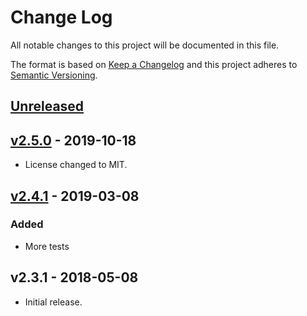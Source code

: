 # Change Log

All notable changes to this project will be documented in this file.

The format is based on [Keep a Changelog](http://keepachangelog.com/)
and this project adheres to [Semantic Versioning](http://semver.org/).

## [Unreleased](https://github.com/promaster-sdk/property/compare/@promaster-sdk%2Fproperty-filter-pretty@2.5.0...master)

## [v2.5.0](https://github.com/promaster-sdk/property/compare/@promaster-sdk%2Fproperty-filter-pretty@2.4.1...@promaster-sdk%2Fproperty-filter-pretty@2.5.0) - 2019-10-18

- License changed to MIT.

## [v2.4.1](https://github.com/promaster-sdk/property/compare/@promaster-sdk%2Fproperty-filter-pretty@2.3.1...@promaster-sdk%2Fproperty-filter-pretty@2.4.1) - 2019-03-08

### Added

- More tests

## v2.3.1 - 2018-05-08

- Initial release.
